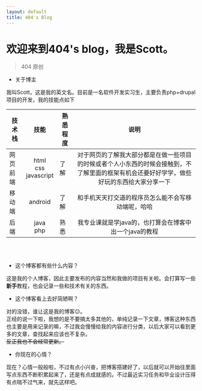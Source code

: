 ```yaml
---
layout: default
title: 404's Blog
---
```


欢迎来到404's blog，我是Scott。
=======================

>404 原创

- 关于博主

我叫Scott，这是我的英文名。目前是一名软件开发实习生，主要负责php+drupal项目的开发，我的技能点如下


| 技术栈        | 技能           | 熟悉程度 | 说明 |
| -------- |:-------------:| -----| :--------:|
| 网页前端 | html<br>css<br>javascript | 了解 | 对于网页的了解我大部分都是在做一些项目的时候或者个人小东西的时候会接触到，不了解里面的框架有机会还要好好学学，做些好玩的东西给大家分享一下 |
| 移动端| android | 了解 | 和手机天天打交道的程序员怎么能不会写移动端呢，哈哈|
| 后端 | java<br>php | 熟悉 | 我专业课就是学java的，也打算会在博客中出一个java的教程|

<br>
<br>

- 这个博客都有些什么内容？

这是我的个人博客，因此主要发布的内容当然和我做的项目有关啦。会打算写一些**新手**教程，也会记录一些和技术有关的东西。

- 这个博客看上去好简陋啊？

对的没错，谁让这是我的博客😕。<br>
正经的说一下啦，我想的是不要搞太多其他的，单纯记录一下文章，博客这种东西也主要是用来记录的嘛，不过我会慢慢给我的内容进行分类，以后大家可以看到更多的文章，查找起来应该也不复杂。<br>
~~反正我也不会经常更新。~~

- 你现在的心情？

现在？心情一般般啦，不过有点小兴奋，把博客搭建好了，以后就可以开始往里面写点东西不断积累起来了，还是有点成就感的。不过最近实习任务和毕业设计压得有点喘不过气来，就先这样吧。
<br>